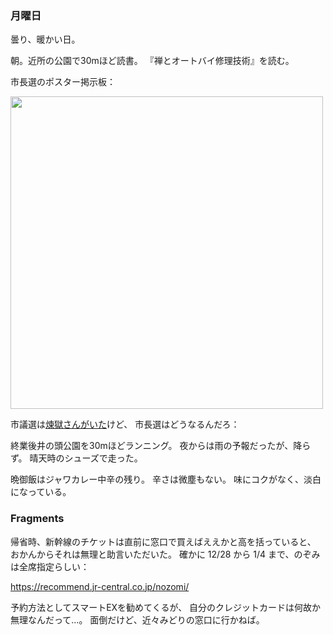 ### 月曜日

曇り、暖かい日。

朝。近所の公園で30mほど読書。
『禅とオートバイ修理技術』を読む。

市長選のポスター掲示板：

<img src="https://i.imgur.com/iF9Pmb5.jpg" width="500">

市議選は[煉獄さんがいた](https://github.com/toasa/diary/blob/main/2023/04/18.md)けど、
市長選はどうなるんだろ：

終業後井の頭公園を30mほどランニング。
夜からは雨の予報だったが、降らず。
晴天時のシューズで走った。

晩御飯はジャワカレー中辛の残り。
辛さは微塵もない。
味にコクがなく、淡白になっている。

### Fragments

帰省時、新幹線のチケットは直前に窓口で買えばええかと高を括っていると、
おかんからそれは無理と助言いただいた。
確かに 12/28 から 1/4 まで、のぞみは全席指定らしい：

https://recommend.jr-central.co.jp/nozomi/

予約方法としてスマートEXを勧めてくるが、
自分のクレジットカードは何故か無理なんだって...。
面倒だけど、近々みどりの窓口に行かねば。
